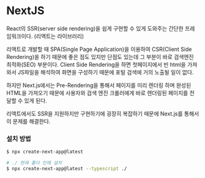 # NextJS

React의 SSR(server side rendering)을 쉽게 구현할 수 있게 도와주는 간단한 프레임워크이다. (리액트는 라이브러리)

리액트로 개발할 때 SPA(Single Page Application)을 이용하여 CSR(Client Side Rendering)을 하기 때문에 좋은 점도 있지만 단점도 있는데 그 부분이 바로 검색엔진 최적화(SEO) 부분이다. Client Side Rendering을 하면 첫페이지에서 빈 html을 가져와서 JS파일을 해석하여 화면을 구성하기 때문에 포털 검색에 거의 노출될 일이 없다.

하지만 Next.js에서는 Pre-Rendering을 통해서 페이지를 미리 렌더링 하며 완성된 HTML을 가져오기 때문에 사용자와 검색 엔진 크롤러에게 바로 렌더링된 페이지를 전달할 수 있게 된다.

리액트에서도 SSR을 지원하지만 구현하기에 굉장히 복잡하기 때문에 Next.js를 통해서 이 문제를 해결한다.

### 설치 방법

```bash
$ npx create-next-app@latest
```

```bash
# ./ 현재 폴더 인에 설치
$ npx create-next-app@latest --typescript ./
```